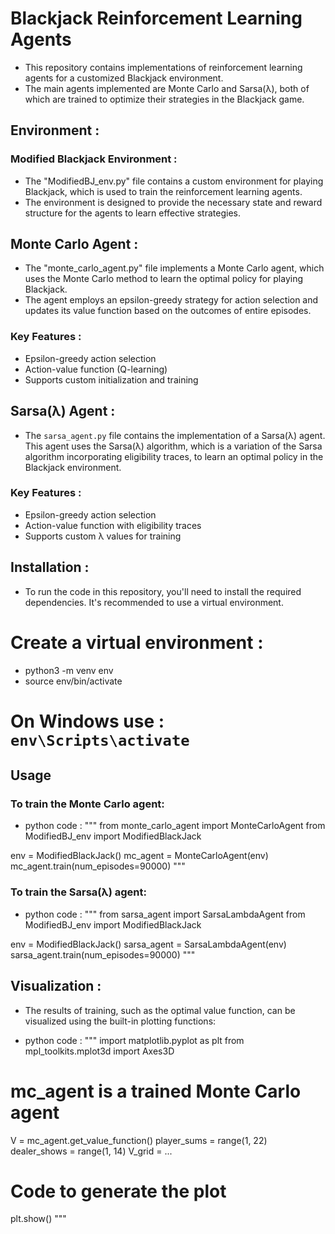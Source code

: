 # Blackjack Reinforcement Learning Agents 

- This repository contains implementations of reinforcement learning agents for a customized Blackjack environment. 
- The main agents implemented are Monte Carlo and Sarsa(λ), both of which are trained to optimize their strategies in the Blackjack game.

## Environment : 

### Modified Blackjack Environment : 
  - The "ModifiedBJ_env.py" file contains a custom environment for playing Blackjack, which is used to train the reinforcement learning agents. 
  - The environment is designed to provide the necessary state and reward structure for the agents to learn effective strategies.

## Monte Carlo Agent : 

- The "monte_carlo_agent.py" file implements a Monte Carlo agent, which uses the Monte Carlo method to learn the optimal policy for playing Blackjack. 
- The agent employs an epsilon-greedy strategy for action selection and updates its value function based on the outcomes of entire episodes.

### Key Features :
  - Epsilon-greedy action selection
  - Action-value function (Q-learning)
  - Supports custom initialization and training

## Sarsa(λ) Agent : 

- The `sarsa_agent.py` file contains the implementation of a Sarsa(λ) agent. This agent uses the Sarsa(λ) algorithm, which is a variation of the Sarsa algorithm incorporating eligibility traces, to learn an optimal policy in the Blackjack environment.

### Key Features :
  - Epsilon-greedy action selection
  - Action-value function with eligibility traces
  - Supports custom λ values for training

## Installation : 
- To run the code in this repository, you'll need to install the required dependencies. It's recommended to use a virtual environment.


# Create a virtual environment : 
- python3 -m venv env
- source env/bin/activate 

# On Windows use : `env\Scripts\activate`

## Usage

### To train the Monte Carlo agent:
- python code : 
"""
from monte_carlo_agent import MonteCarloAgent
from ModifiedBJ_env import ModifiedBlackJack

env = ModifiedBlackJack()
mc_agent = MonteCarloAgent(env)
mc_agent.train(num_episodes=90000)
"""

### To train the Sarsa(λ) agent:
- python code :
"""
from sarsa_agent import SarsaLambdaAgent
from ModifiedBJ_env import ModifiedBlackJack

env = ModifiedBlackJack()
sarsa_agent = SarsaLambdaAgent(env)
sarsa_agent.train(num_episodes=90000)
"""

## Visualization : 
- The results of training, such as the optimal value function, can be visualized using the built-in plotting functions:

- python code : 
"""
import matplotlib.pyplot as plt
from mpl_toolkits.mplot3d import Axes3D

# mc_agent is a trained Monte Carlo agent
V = mc_agent.get_value_function()
player_sums = range(1, 22)
dealer_shows = range(1, 14)
V_grid = ...
# Code to generate the plot
plt.show()
"""













